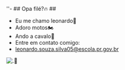 ''- ## Opa filé?🔥 ##
- Eu me chamo leonardo🤠
- Adoro motos🏍️
- Ando a cavalo🐎
- Entre em contato comigo:
- leonardo.souza.silva05@escola.pr.gov.br

![.](https://media1.tenor.com/m/RT3nHjSQbQoAAAAd/happy-smile.gif)📧
